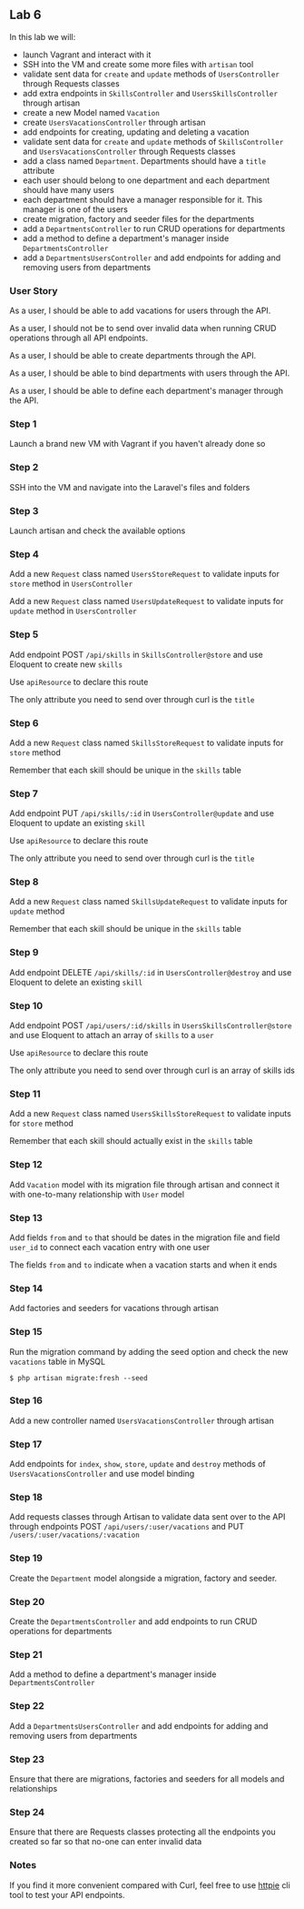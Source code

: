 ## Lab 6

In this lab we will:

- launch Vagrant and interact with it
- SSH into the VM and create some more files with `artisan` tool
- validate sent data for `create` and `update` methods of `UsersController` through Requests classes
- add extra endpoints in `SkillsController` and `UsersSkillsController` through artisan
- create a new Model named `Vacation`
- create `UsersVacationsController` through artisan
- add endpoints for creating, updating and deleting a vacation
- validate sent data for `create` and `update` methods of `SkillsController` and `UsersVacationsController` through Requests classes
- add a class named `Department`. Departments should have a `title` attribute
- each user should belong to one department and each department should have many users
- each department should have a manager responsible for it. This manager is one of the users
- create migration, factory and seeder files for the departments
- add a `DepartmentsController` to run CRUD operations for departments
- add a method to define a department's manager inside `DepartmentsController`
- add a `DepartmentsUsersController` and add endpoints for adding and removing users from departments

### User Story

As a user, I should be able to add vacations for users through the API.

As a user, I should not be to send over invalid data when running CRUD operations through all API endpoints.

As a user, I should be able to create departments through the API.

As a user, I should be able to bind departments with users through the API.

As a user, I should be able to define each department's manager through the API.

### Step 1

Launch a brand new VM with Vagrant if you haven't already done so

### Step 2

SSH into the VM and navigate into the Laravel's files and folders

### Step 3

Launch artisan and check the available options

### Step 4

Add a new `Request` class named `UsersStoreRequest` to validate inputs for `store` method in `UsersController`

Add a new `Request` class named `UsersUpdateRequest` to validate inputs for `update` method in `UsersController`

### Step 5

Add endpoint POST `/api/skills` in `SkillsController@store` and use Eloquent to create new `skills`

Use `apiResource` to declare this route

The only attribute you need to send over through curl is the `title`

### Step 6

Add a new `Request` class named `SkillsStoreRequest` to validate inputs for `store` method

Remember that each skill should be unique in the `skills` table

### Step 7

Add endpoint PUT `/api/skills/:id` in `UsersController@update` and use Eloquent to update an existing `skill`

Use `apiResource` to declare this route

The only attribute you need to send over through curl is the `title`

### Step 8

Add a new `Request` class named `SkillsUpdateRequest` to validate inputs for `update` method

Remember that each skill should be unique in the `skills` table

### Step 9

Add endpoint DELETE `/api/skills/:id` in `UsersController@destroy` and use Eloquent to delete an existing `skill`

### Step 10

Add endpoint POST `/api/users/:id/skills` in `UsersSkillsController@store` and use Eloquent to attach an array of `skills` to a `user`

Use `apiResource` to declare this route

The only attribute you need to send over through curl is an array of skills ids

### Step 11

Add a new `Request` class named `UsersSkillsStoreRequest` to validate inputs for `store` method

Remember that each skill should actually exist in the `skills` table

### Step 12

Add `Vacation` model with its migration file through artisan and connect it with one-to-many relationship with `User` model

### Step 13

Add fields `from` and `to` that should be dates in the migration file and field `user_id` to connect each vacation entry with one user

The fields `from` and `to` indicate when a vacation starts and when it ends

### Step 14

Add factories and seeders for vacations through artisan

### Step 15

Run the migration command by adding the seed option and check the new `vacations` table in MySQL

```
$ php artisan migrate:fresh --seed
```

### Step 16

Add a new controller named `UsersVacationsController` through artisan

### Step 17

Add endpoints for `index`, `show`, `store`, `update` and `destroy` methods of `UsersVacationsController` and use model binding

### Step 18

Add requests classes through Artisan to validate data sent over to the API through endpoints POST `/api/users/:user/vacations` and PUT `/users/:user/vacations/:vacation`

### Step 19

Create the `Department` model alongside a migration, factory and seeder.

### Step 20

Create the `DepartmentsController` and add endpoints to run CRUD operations for departments

### Step 21

Add a method to define a department's manager inside `DepartmentsController`

### Step 22

Add a `DepartmentsUsersController` and add endpoints for adding and removing users from departments

### Step 23

Ensure that there are migrations, factories and seeders for all models and relationships

### Step 24

Ensure that there are Requests classes protecting all the endpoints you created so far so that no-one can enter invalid data

### Notes

If you find it more convenient compared with Curl, feel free to use [httpie](https://httpie.io/) cli tool to test your API endpoints.
